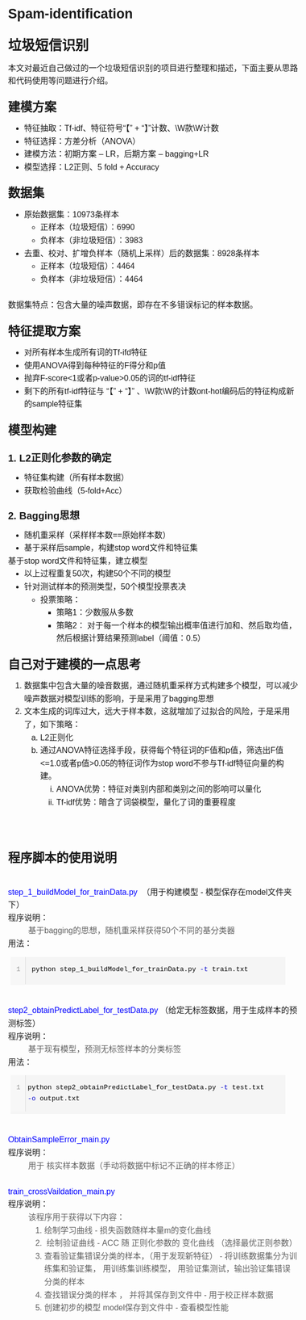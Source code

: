 # Spam-identification
<!DOCTYPE HTML><html><head>
<meta http-equiv="Content-Type" content="text/html; charset=unicode">
<title>垃圾邮件处理</title>
    
<style id="wiz_custom_css">html, body {font-size: 12pt;}body {font-family: Helvetica, 'Hiragino Sans GB', '微软雅黑', 'Microsoft YaHei UI', SimSun, SimHei, arial, sans-serif;line-height: 1.6;margin: 0 auto;padding: 20px 16px;padding: 1.25rem 1rem;}h1, h2, h3, h4, h5, h6 {margin:20px 0 10px;margin:1.25rem 0 0.625rem;padding: 0;font-weight: bold;}h1 {font-size:20pt;font-size:1.67rem;}h2 {font-size:18pt;font-size:1.5rem;}h3 {font-size:15pt;font-size:1.25rem;}h4 {font-size:14pt;font-size:1.17rem;}h5 {font-size:12pt;font-size:1rem;}h6 {font-size:12pt;font-size:1rem;color: #777777;margin: 1rem 0;}div, p, ul, ol, dl, li {margin:0;}blockquote, table, pre, code {margin:8px 0;}ul, ol {padding-left:32px;padding-left:2rem;}ol.wiz-list-level1 > li {list-style-type:decimal;}ol.wiz-list-level2 > li {list-style-type:lower-latin;}ol.wiz-list-level3 > li {list-style-type:lower-roman;}blockquote {padding:0 12px;padding:0 0.75rem;}blockquote > :first-child {margin-top:0;}blockquote > :last-child {margin-bottom:0;}img {border:0;max-width:100%;height:auto !important;margin:2px 0;}table {border-collapse:collapse;border:1px solid #bbbbbb;}td, th {padding:4px 8px;border-collapse:collapse;border:1px solid #bbbbbb;min-height:28px;word-break:break-all;box-sizing: border-box;}.wiz-hide {display:none !important;}</style><style id="wiz_code_style">.wiz-code-container{position: relative; padding:8px 0; margin: 5px 25px 5px 5px;text-indent:0;}.CodeMirror {font-family: Consolas, "Liberation Mono", Menlo, Courier, monospace; color: black; font-size: 10pt; font-size: 0.83rem}.CodeMirror-lines {padding: 4px 0;}.CodeMirror pre {padding: 0 4px;}.CodeMirror-scrollbar-filler, .CodeMirror-gutter-filler {background-color: white;}.CodeMirror-gutters {border-right: 1px solid #ddd; background-color: #f7f7f7; white-space: nowrap;}.CodeMirror-linenumbers {}.CodeMirror-linenumber {padding: 0 3px 0 5px; min-width: 20px; text-align: right; color: #999; white-space: nowrap;}.CodeMirror-guttermarker {color: black;}.CodeMirror-guttermarker-subtle {color: #999;}.CodeMirror-cursor {border-left: 1px solid black; border-right: none; width: 0;}.CodeMirror div.CodeMirror-secondarycursor {border-left: 1px solid silver;}.cm-fat-cursor .CodeMirror-cursor {width: auto; border: 0 !important; background: #7e7;}.cm-fat-cursor div.CodeMirror-cursors {z-index: 1;}.cm-animate-fat-cursor {width: auto; border: 0; -webkit-animation: blink 1.06s steps(1) infinite; -moz-animation: blink 1.06s steps(1) infinite; animation: blink 1.06s steps(1) infinite; background-color: #7e7;}@-moz-keyframes blink {  0% {}  50% { background-color: transparent; }  100% {}}@-webkit-keyframes blink {  0% {}  50% { background-color: transparent; }  100% {}}@keyframes blink {  0% {}  50% { background-color: transparent; }  100% {}}.CodeMirror-overwrite .CodeMirror-cursor {}.cm-tab { display: inline-block; text-decoration: inherit; }.CodeMirror-rulers {position: absolute; left: 0; right: 0; top: -50px; bottom: -20px; overflow: hidden;}.CodeMirror-ruler {border-left: 1px solid #ccc; top: 0; bottom: 0; position: absolute;}.cm-s-default .cm-header {color: blue;}.cm-s-default .cm-quote {color: #090;}.cm-negative {color: #d44;}.cm-positive {color: #292;}.cm-header, .cm-strong {font-weight: bold;}.cm-em {font-style: italic;}.cm-link {text-decoration: underline;}.cm-strikethrough {text-decoration: line-through;}.cm-s-default .cm-keyword {color: #708;}.cm-s-default .cm-atom {color: #219;}.cm-s-default .cm-number {color: #164;}.cm-s-default .cm-def {color: #00f;}.cm-s-default .cm-variable,.cm-s-default .cm-punctuation,.cm-s-default .cm-property,.cm-s-default .cm-operator {}.cm-s-default .cm-variable-2 {color: #05a;}.cm-s-default .cm-variable-3 {color: #085;}.cm-s-default .cm-comment {color: #a50;}.cm-s-default .cm-string {color: #a11;}.cm-s-default .cm-string-2 {color: #f50;}.cm-s-default .cm-meta {color: #555;}.cm-s-default .cm-qualifier {color: #555;}.cm-s-default .cm-builtin {color: #30a;}.cm-s-default .cm-bracket {color: #997;}.cm-s-default .cm-tag {color: #170;}.cm-s-default .cm-attribute {color: #00c;}.cm-s-default .cm-hr {color: #999;}.cm-s-default .cm-link {color: #00c;}.cm-s-default .cm-error {color: #f00;}.cm-invalidchar {color: #f00;}.CodeMirror-composing { border-bottom: 2px solid; }div.CodeMirror span.CodeMirror-matchingbracket {color: #0f0;}div.CodeMirror span.CodeMirror-nonmatchingbracket {color: #f22;}.CodeMirror-matchingtag { background: rgba(255, 150, 0, .3); }.CodeMirror-activeline-background {background: #e8f2ff;}.CodeMirror {position: relative; background: #f5f5f5;}.CodeMirror-scroll {overflow: hidden !important; margin-bottom: 0; margin-right: 0; padding: 10px 0 16px; outline: none; position: relative;}.CodeMirror-sizer {position: relative; border-right: 30px solid transparent;}.CodeMirror-vscrollbar, .CodeMirror-hscrollbar, .CodeMirror-scrollbar-filler, .CodeMirror-gutter-filler {position: absolute; z-index: 6; display: none;}.CodeMirror-vscrollbar {right: 0; top: 0; overflow-x: hidden; overflow-y: scroll;}.CodeMirror-hscrollbar {bottom: 0; left: 0 !important; overflow-y: hidden; overflow-x: scroll;}.CodeMirror-scrollbar-filler {right: 0; bottom: 0;}.CodeMirror-gutter-filler {left: 0; bottom: 0;}.CodeMirror-gutters {position: absolute; left: 0; top: -5px; min-height: 100%; z-index: 3;}.CodeMirror-gutter {white-space: normal; height: inherit; display: inline-block; vertical-align: top; margin-bottom: -30px;}.CodeMirror-gutter-wrapper {position: absolute; z-index: 4; background: none !important; border: none !important;}.CodeMirror-gutter-background {position: absolute; top: 0; bottom: 0; z-index: 4;}.CodeMirror-gutter-elt {position: absolute; cursor: default; z-index: 4; text-align: center;}.CodeMirror-gutter-wrapper ::selection { background-color: transparent }.CodeMirror-gutter-wrapper ::-moz-selection { background-color: transparent }.CodeMirror-lines {cursor: text; min-height: 1px;}.CodeMirror pre {-moz-border-radius: 0; -webkit-border-radius: 0; border-radius: 0; border-width: 0; background: transparent; font-family: inherit; font-size: inherit; margin: 0; white-space: pre; word-wrap: normal; line-height: inherit; color: inherit; z-index: 2; position: relative; overflow: visible; -webkit-tap-highlight-color: transparent; -webkit-font-variant-ligatures: contextual; font-variant-ligatures: contextual;}.CodeMirror-wrap pre {word-wrap: break-word; white-space: pre-wrap; word-break: normal;}.CodeMirror-linebackground {position: absolute; left: 0; right: 0; top: 0; bottom: 0; z-index: 0;}.CodeMirror-linewidget {position: relative; z-index: 2; overflow: auto;}.CodeMirror-widget {}.CodeMirror-rtl pre { direction: rtl; }.CodeMirror-code {outline: none;}.CodeMirror-scroll,.CodeMirror-sizer,.CodeMirror-gutter,.CodeMirror-gutters,.CodeMirror-linenumber {-moz-box-sizing: content-box; box-sizing: content-box;}.CodeMirror-measure {position: absolute; width: 100%; height: 0; overflow: hidden; visibility: hidden;}.CodeMirror-cursor {position: absolute; pointer-events: none;}.CodeMirror-measure pre { position: static; }div.CodeMirror-cursors {visibility: hidden; position: relative; z-index: 3;}div.CodeMirror-dragcursors {visibility: visible;}.CodeMirror-focused div.CodeMirror-cursors {visibility: visible;}.CodeMirror-selected { background: #d9d9d9; }.CodeMirror-focused .CodeMirror-selected { background: #d7d4f0; }.CodeMirror-crosshair { cursor: crosshair; }.CodeMirror-line::selection, .CodeMirror-line > span::selection, .CodeMirror-line > span > span::selection { background: #d7d4f0; }.CodeMirror-line::-moz-selection, .CodeMirror-line > span::-moz-selection, .CodeMirror-line > span > span::-moz-selection { background: #d7d4f0; }.cm-searching {background: #ffa; background: rgba(255, 255, 0, .4);}.cm-force-border { padding-right: .1px; }@media print {  .CodeMirror div.CodeMirror-cursors {visibility: hidden;}}.cm-tab-wrap-hack:after { content: ""; }span.CodeMirror-selectedtext { background: none; }.CodeMirror-activeline-background, .CodeMirror-selected {transition: visibility 0ms 100ms;}.CodeMirror-blur .CodeMirror-activeline-background, .CodeMirror-blur .CodeMirror-selected {visibility:hidden;}.CodeMirror-blur .CodeMirror-matchingbracket {color:inherit !important;outline:none !important;text-decoration:none !important;}</style></head>

<body spellcheck="false" ><h1><span data-wiz-span="data-wiz-span">垃圾短信识别</span></h1><div>本文对最近自己做过的一个垃圾短信识别的项目进行整理和描述，下面主要从思路和代码使用等问题进行介绍。</div><h2><span data-wiz-span="data-wiz-span">建模方案</span></h2><div><ul><li><span data-wiz-span="data-wiz-span">特征抽取：Tf-idf、特征符号“【” + “】”计数、\W款\W计数</span><br></li><li><span data-wiz-span="data-wiz-span">特征选择：方差分析（ANOVA）</span><br></li><li><span data-wiz-span="data-wiz-span">建模方法：初期方案 – LR，后期方案 – bagging+LR</span><br></li><li><span data-wiz-span="data-wiz-span">模型选择：L2正则、5 fold + Accuracy</span></li></ul><h2>数据集<br></h2></div><div><ul><li>原始数据集：10973条样本</li><ul><li>正样本（垃圾短信）：6990</li><li>负样本（非垃圾短信）：3983</li></ul><li>去重、校对、扩增负样本（随机上采样）后的数据集：8928<span>条样本</span></li><ul><li>正样本（<span>垃圾短信</span>）：4464</li><li>负样本（<span>非垃圾短信</span>）：<span>4464</span></li></ul></ul><div><br></div>数据集特点：包含大量的噪声数据，即存在不多错误标记的样本数据。</div><h2>特征提取方案</h2><div><ul><li>对所有样本生成所有词的Tf-ifd特征<br></li><li>使用ANOVA得到每种特征的F得分和p值<br></li><li>抛弃F-score&lt;1或者p-value&gt;0.05的词的tf-idf特征<br></li><li>剩下的所有tf-idf特征与 “【” + “】” 、\W款\W的计数ont-hot编码后的特征构成新的sample特征集</li></ul></div><h2>模型构建</h2><h3>1. L2正则化参数的确定<br></h3><div><ul><li>特征集构建（所有样本数据）<br></li><li>获取检验曲线（5-fold+Acc）</li></ul></div><h3><span>2. Bagging思想</span><br></h3><div><ul><li>随机重采样（采样样本数==原始样本数）<br></li><li>基于采样后sample，构建stop word文件和特征集<br></li></ul>基于stop word文件和特征集，建立模型<br><ul><li>以上过程重复50次，构建50个不同的模型<br></li><li>针对测试样本的预测类型，50个模型投票表决</li><ul><li>投票策略：</li><ul><li>策略1：少数服从多数</li><li>策略2： 对于每一个样本的模型输出概率值进行加和、然后取均值，然后根据计算结果预测label（阈值：0.5）</li></ul></ul></ul></div><h2><span>自己对于建模的一点思考</span></h2><div><ol class="wiz-list-level1"><li>数据集中包含大量的噪音数据，通过随机重采样方式构建多个模型，可以减少噪声数据对模型训练的影响，于是采用了bagging思想</li><li>文本生成的词库过大，远大于样本数，这就增加了过拟合的风险，于是采用了，如下策略：</li><ol class="wiz-list-level2"><li>L2正则化</li><li>通过ANOVA特征选择手段，获得每个特征词的F值和p值，筛选出F值&lt;=1.0或者p值&gt;0.05的特征词作为stop word不参与Tf-idf特征向量的构建。</li><ol class="wiz-list-level3"><li><span style="font-size: 1rem; line-height: 1.6;">ANOVA优势：特征对类别内部和类别之间的影响可以量化</span></li><li>Tf-idf优势：暗含了词袋模型，量化了词的重要程度</li></ol></ol></ol></div><h2><span><br></span></h2><h2><span>程序脚本的使用说明</span></h2><div><br></div><div><span style="font-size: 1rem; line-height: 1.6;"><span data-wiz-span="data-wiz-span" style="color: rgb(0, 0, 255);">step_1_buildModel_for_trainData.py</span>&nbsp; （用于构建模型 - 模型保存在model文件夹下）</span></div><div><span style="font-size: 1rem; line-height: 1.6;">程序说明：</span><br></div><blockquote style="margin: 0 0 0 40px; border: none; padding: 0px;"><div><span style="font-size: 1rem; line-height: 1.6;">基于bagging的思想，随机重采样获得50个不同的基分类器</span></div></blockquote><div><span style="font-size: 1rem; line-height: 1.6;">用法：</span></div><div><div class="wiz-code-container" id="wiz_cm_1512624832129_1492"  data-mode="Shell" data-theme="default"><textarea style="display: none;"> python step_1_buildModel_for_trainData.py -t train.txt</textarea><wiz_code_mirror><div class="CodeMirror cm-s-default CodeMirror-wrap" data-id="wiz_cm_1512624832129_1492"><div style="overflow: hidden; position: relative; width: 3px; height: 0px; top: 13.9915px; left: 33.6364px;"><textarea autocorrect="off" autocapitalize="off" spellcheck="false" style="position: absolute; bottom: -1em; padding: 0px; width: 1000px; height: 1em; outline: none;" tabindex="0"></textarea></div><div class="CodeMirror-scrollbar-filler" cm-not-content="true"></div><div class="CodeMirror-gutter-filler" cm-not-content="true"></div><div class="CodeMirror-scroll" tabindex="-1"><div class="CodeMirror-sizer" style="margin-left: 30px; margin-bottom: 0px; border-right-width: 30px; min-height: 29px; padding-right: 0px; padding-bottom: 0px;"><div style="position: relative; top: 0px;"><div class="CodeMirror-lines" role="presentation"><div role="presentation" style="position: relative; outline: none;"><div class="CodeMirror-measure"><pre><span>xxxxxxxxxx</span></pre><div class="CodeMirror-linenumber CodeMirror-gutter-elt"><div>1</div></div><div class="CodeMirror-linenumber CodeMirror-gutter-elt"><div>1</div></div></div><div class="CodeMirror-measure"></div><div style="position: relative; z-index: 1;"></div><div class=" wiz-hide wiz_CodeMirror-cursors"><div class="CodeMirror-cursor" style="left: 3.63636px; top: 0px; height: 20.9091px;">&nbsp;</div></div><div class="CodeMirror-code" role="presentation"><div style="position: relative;" class="CodeMirror-activeline"><div class=" wiz-hide wiz_CodeMirror-activeline-background CodeMirror-linebackground"></div><div class="CodeMirror-gutter-background CodeMirror-activeline-gutter" style="left: -30px; width: 30px;"></div><div class="CodeMirror-gutter-wrapper CodeMirror-activeline-gutter" style="left: -30px;"><div class="CodeMirror-linenumber CodeMirror-gutter-elt" style="left: 0px; width: 21px;">1</div></div><pre class=" CodeMirror-line " role="presentation"><span role="presentation" style="padding-right: 0.1px;"> python step_1_buildModel_for_trainData.py <span class="cm-attribute">-t</span> train.txt</span></pre></div></div></div></div></div></div><div style="position: absolute; height: 13px; width: 1px; border-bottom-width: 0px; border-bottom-style: solid; border-bottom-color: transparent; top: 29px;"></div><div class="CodeMirror-gutters" style="height: 59px;"><div class="CodeMirror-gutter CodeMirror-linenumbers" style="width: 29px;"></div></div></div></div></wiz_code_mirror></div></div><div><br><span style="font-size: 1rem; line-height: 1.6;"><span data-wiz-span="data-wiz-span" style="color: rgb(0, 0, 255);">step2_obtainPredictLabel_for_testData.py</span> （给定无标签数据，用于生成样本的预测标签）</span></div><div><span style="font-size: 1rem; line-height: 1.6;">程序说明：</span><br></div><blockquote style="margin: 0 0 0 40px; border: none; padding: 0px;"><div><span style="font-size: 1rem; line-height: 1.6;">基于现有模型，预测无标签样本的分类标签</span></div></blockquote><div><span style="font-size: 1rem; line-height: 1.6;">用法：&nbsp;</span></div><div class="wiz-code-container" id="wiz_cm_1512624949806_5874"  data-mode="Shell" data-theme="default"><textarea style="display: none;">python step2_obtainPredictLabel_for_testData.py -t test.txt -o output.txt</textarea><wiz_code_mirror><div class="CodeMirror cm-s-default CodeMirror-wrap CodeMirror-blur" data-id="wiz_cm_1512624949806_5874"><div style="overflow: hidden; position: relative; width: 3px; height: 0px; top: 13.9915px; left: 333.636px;"><textarea autocorrect="off" autocapitalize="off" spellcheck="false" style="position: absolute; bottom: -1em; padding: 0px; width: 1000px; height: 1em; outline: none;" tabindex="0"></textarea></div><div class="CodeMirror-scrollbar-filler" cm-not-content="true"></div><div class="CodeMirror-gutter-filler" cm-not-content="true"></div><div class="CodeMirror-scroll" tabindex="-1"><div class="CodeMirror-sizer" style="margin-left: 30px; margin-bottom: 0px; border-right-width: 30px; min-height: 29px; padding-right: 0px; padding-bottom: 0px;"><div style="position: relative; top: 0px;"><div class="CodeMirror-lines" role="presentation"><div role="presentation" style="position: relative; outline: none;"><div class="CodeMirror-measure"></div><div class="CodeMirror-measure"></div><div style="position: relative; z-index: 1;"></div><div class=" wiz-hide wiz_CodeMirror-cursors"><div class="CodeMirror-cursor" style="left: 303.636px; top: 0px; height: 20.9091px;">&nbsp;</div></div><div class="CodeMirror-code" role="presentation"><div style="position: relative;" class="CodeMirror-activeline"><div class=" wiz-hide wiz_CodeMirror-activeline-background CodeMirror-linebackground"></div><div class="CodeMirror-gutter-background CodeMirror-activeline-gutter" style="left: -30px; width: 30px;"></div><div class="CodeMirror-gutter-wrapper CodeMirror-activeline-gutter" style="left: -30px;"><div class="CodeMirror-linenumber CodeMirror-gutter-elt" style="left: 0px; width: 21px;">1</div></div><pre class=" CodeMirror-line " role="presentation"><span role="presentation" style="padding-right: 0.1px;">python step2_obtainPredictLabel_for_testData.py <span class="cm-attribute">-t</span> test.txt <span class="cm-attribute">-o</span> output.txt</span></pre></div></div></div></div></div></div><div style="position: absolute; height: 13px; width: 1px; border-bottom-width: 0px; border-bottom-style: solid; border-bottom-color: transparent; top: 29px;"></div><div class="CodeMirror-gutters" style="height: 59px;"><div class="CodeMirror-gutter CodeMirror-linenumbers" style="width: 29px;"></div></div></div></div></wiz_code_mirror></div><div><span style="font-size: 1rem; line-height: 1.6;"><br></span></div><div><span style="font-size: 1rem; line-height: 1.6;"><span data-wiz-span="data-wiz-span" style="color: rgb(0, 0, 255);">ObtainSampleError_main.py</span></span></div><div><span style="font-size: 1rem; line-height: 1.6;">程序说明：</span></div><blockquote style="margin: 0 0 0 40px; border: none; padding: 0px;"><div><span style="font-size: 1rem; line-height: 1.6;">用于 核实样本数据（手动将数据中标记不正确的样本修正）</span></div></blockquote><div><br></div><div><span style="font-size: 1rem; line-height: 1.6;"><span data-wiz-span="data-wiz-span" style="color: rgb(0, 0, 255);">train_crossVaildation_main.py</span></span></div><div><span style="font-size: 1rem; line-height: 1.6;">程序说明：</span></div><blockquote style="margin: 0 0 0 40px; border: none; padding: 0px;"><div><span style="font-size: 1rem; line-height: 1.6;">该程序用于获得以下内容：</span></div></blockquote><blockquote style="margin: 0 0 0 40px; border: none; padding: 0px;"><blockquote style="margin: 0 0 0 40px; border: none; padding: 0px;"></blockquote><span style="font-size: 1rem; line-height: 1.6;"><ol class="wiz-list-level1"><li><span style="font-size: 1rem; line-height: 1.6;">绘制学习曲线 - 损失函数随样本量m的变化曲线</span><br></li><li><span style="font-size: 1rem; line-height: 1.6;">&nbsp;绘制验证曲线 - ACC 随 正则化参数的 变化曲线 （选择最优正则参数）</span><br></li><li><span style="font-size: 1rem; line-height: 1.6;">查看验证集错误分类的样本，（用于发现新特征）&nbsp;</span><span style="font-size: 1rem; line-height: 1.6;">- 将训练数据集分为训练集和验证集， 用训练集训练模型，&nbsp;</span><span style="font-size: 1rem; line-height: 1.6;">用验证集测试，输出验证集错误分类的样本</span><br></li><li><span style="font-size: 1rem; line-height: 1.6;">查找错误分类的样本 ， 并将其保存到文件中 - 用于校正样本数据</span><br></li><li><span style="font-size: 1rem; line-height: 1.6;">创建初步的模型 model保存到文件中 - 查看模型性能</span><br></li></ol></span><blockquote style="margin: 0 0 0 40px; border: none; padding: 0px;"></blockquote><blockquote style="margin: 0 0 0 40px; border: none; padding: 0px;"></blockquote><blockquote style="margin: 0 0 0 40px; border: none; padding: 0px;"></blockquote></blockquote></body></html>
